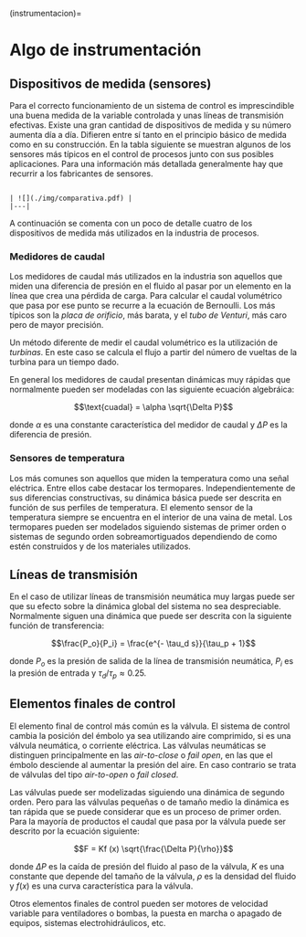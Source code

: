 (instrumentacion)=
# Algo de instrumentación

## Dispositivos de medida (sensores)

Para el correcto funcionamiento de un sistema de control es
imprescindible una buena medida de la variable controlada y unas líneas
de transmisión efectivas. Existe una gran cantidad de dispositivos de
medida y su número aumenta día a día. Difieren entre sí tanto en el
principio básico de medida como en su construcción. En la tabla
siguiente se muestran algunos de los sensores más típicos en el control
de procesos junto con sus posibles aplicaciones. Para una información
más detallada generalmente hay que recurrir a los fabricantes de
sensores.

```{table} Principales sensores utilizados en la industria alimentaria.

| ![](./img/comparativa.pdf) |
|---|
```

A continuación se comenta con un poco de detalle cuatro de los
dispositivos de medida más utilizados en la industria de procesos.

### Medidores de caudal

Los medidores de caudal más utilizados en la industria son aquellos que
miden una diferencia de presión en el fluido al pasar por un elemento en
la línea que crea una pérdida de carga. Para calcular el caudal
volumétrico que pasa por ese punto se recurre a la ecuación de
Bernoulli. Los más típicos son la *placa de orificio*, más barata, y el
*tubo de Venturi*, más caro pero de mayor precisión.

Un método diferente de medir el caudal volumétrico es la utilización de
*turbinas*. En este caso se calcula el flujo a partir del número de
vueltas de la turbina para un tiempo dado.

En general los medidores de caudal presentan dinámicas muy rápidas que
normalmente pueden ser modeladas con las siguiente ecuación algebráica:

$$\text{cuadal} = \alpha \sqrt{\Delta P}$$ 

donde
$\alpha$ es una constante característica del medidor de caudal y
$\Delta P$ es la diferencia de presión.

### Sensores de temperatura

Los más comunes son aquellos que miden la temperatura como una señal
eléctrica. Entre ellos cabe destacar los termopares. Independientemente
de sus diferencias constructivas, su dinámica básica puede ser descrita
en función de sus perfiles de temperatura. El elemento sensor de la
temperatura siempre se encuentra en el interior de una vaina de metal.
Los termopares pueden ser modelados siguiendo sistemas de primer orden o
sistemas de segundo orden sobreamortiguados dependiendo de como estén
construidos y de los materiales utilizados.

## Líneas de transmisión

En el caso de utilizar líneas de transmisión neumática muy largas puede
ser que su efecto sobre la dinámica global del sistema no sea
despreciable. Normalmente siguen una dinámica que puede ser descrita con
la siguiente función de transferencia:

$$\frac{P_o}{P_i} = \frac{e^{- \tau_d s}}{\tau_p + 1}$$

donde $P_o$ es
la presión de salida de la línea de transmisión neumática, $P_i$ es la
presión de entrada y $\tau_d / \tau_p \approx
0.25$.

## Elementos finales de control

El elemento final de control más común es la válvula. El sistema de
control cambia la posición del émbolo ya sea utilizando aire comprimido,
si es una válvula neumática, o corriente eléctrica. Las válvulas
neumáticas se distinguen principalmente en las *air-to-close* o *fail
open*, en las que el émbolo desciende al aumentar la presión del aire.
En caso contrario se trata de válvulas del tipo *air-to-open* o *fail
closed*.

Las válvulas puede ser modelizadas siguiendo una dinámica de segundo
orden. Pero para las válvulas pequeñas o de tamaño medio la dinámica es
tan rápida que se puede considerar que es un proceso de primer orden.
Para la mayoría de productos el caudal que pasa por la válvula puede ser
descrito por la ecuación siguiente:

$$F = Kf (x)  \sqrt{\frac{\Delta P}{\rho}}$$

 donde $\Delta P$ es la
caída de presión del fluido al paso de la válvula, $K$ es una constante
que depende del tamaño de la válvula, $\rho$ es la densidad del fluido y
$f(x)$ es una curva característica para la válvula.

Otros elementos finales de control pueden ser motores de velocidad
variable para ventiladores o bombas, la puesta en marcha o apagado de
equipos, sistemas electrohidráulicos, etc.
